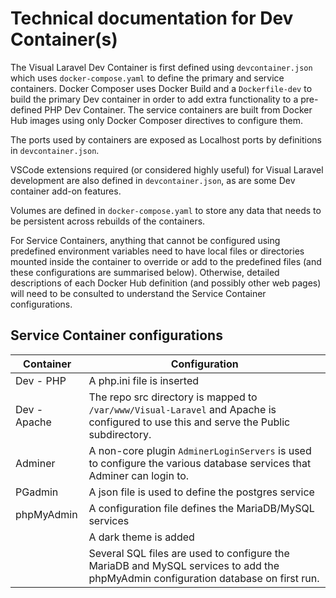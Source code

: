 # Technical documentation for Dev Container(s)

The Visual Laravel Dev Container is first defined
using `devcontainer.json` which uses `docker-compose.yaml`
to define the primary and service containers.
Docker Composer uses Docker Build and a `Dockerfile-dev`
to build the primary Dev container
in order to add extra functionality to a
pre-defined PHP Dev Container.
The service containers are built from Docker Hub images
using only Docker Composer directives to configure them.

The ports used by containers are exposed as Localhost ports by definitions in `devcontainer.json`.

VSCode extensions required (or considered highly useful) for
Visual Laravel development are also defined in `devcontainer.json`,
as are some Dev container add-on features.

Volumes are defined in `docker-compose.yaml`
to store any data that needs to be persistent across
rebuilds of the containers.

For Service Containers,
anything that cannot be configured using
predefined environment variables
need to have local files or directories
mounted inside the container to override or add
to the predefined files
(and these configurations are summarised below).
Otherwise, detailed descriptions of each Docker Hub definition
(and possibly other web pages)
will need to be consulted to understand
the Service Container configurations.

## Service Container configurations

| Container    | Configuration                                                                                                                         |
| ------------ | ------------------------------------------------------------------------------------------------------------------------------------- |
| Dev - PHP    | A php.ini file is inserted                                                                                                            |
| Dev - Apache | The repo src directory is mapped to `/var/www/Visual-Laravel` and Apache is configured to use this and serve the Public subdirectory. |
| Adminer      | A non-core plugin `AdminerLoginServers` is used to configure the various database services that Adminer can login to.                 |
| PGadmin      | A json file is used to define the postgres service                                                                                    |
| phpMyAdmin   | A configuration file defines the MariaDB/MySQL services                                                                               |
|              | A dark theme is added                                                                                                                 |
|              | Several SQL files are used to configure the MariaDB and MySQL services to add the phpMyAdmin configuration database on first run.     |
